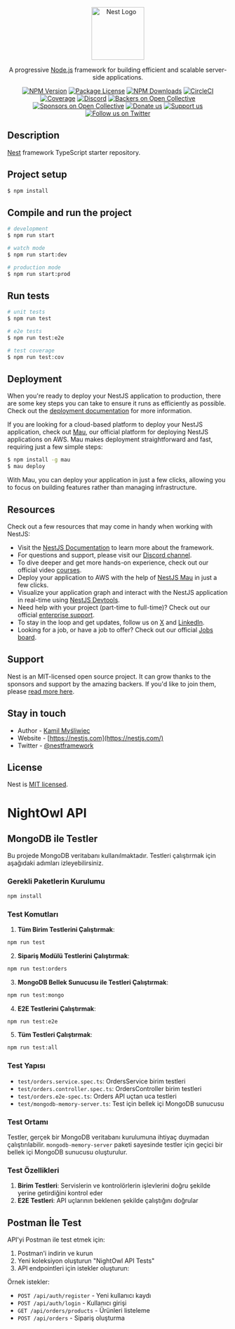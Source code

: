 <p align="center">
  <a href="http://nestjs.com/" target="blank"><img src="https://nestjs.com/img/logo-small.svg" width="120" alt="Nest Logo" /></a>
</p>

[circleci-image]: https://img.shields.io/circleci/build/github/nestjs/nest/master?token=abc123def456
[circleci-url]: https://circleci.com/gh/nestjs/nest

  <p align="center">A progressive <a href="http://nodejs.org" target="_blank">Node.js</a> framework for building efficient and scalable server-side applications.</p>
    <p align="center">
<a href="https://www.npmjs.com/~nestjscore" target="_blank"><img src="https://img.shields.io/npm/v/@nestjs/core.svg" alt="NPM Version" /></a>
<a href="https://www.npmjs.com/~nestjscore" target="_blank"><img src="https://img.shields.io/npm/l/@nestjs/core.svg" alt="Package License" /></a>
<a href="https://www.npmjs.com/~nestjscore" target="_blank"><img src="https://img.shields.io/npm/dm/@nestjs/common.svg" alt="NPM Downloads" /></a>
<a href="https://circleci.com/gh/nestjs/nest" target="_blank"><img src="https://img.shields.io/circleci/build/github/nestjs/nest/master" alt="CircleCI" /></a>
<a href="https://coveralls.io/github/nestjs/nest?branch=master" target="_blank"><img src="https://coveralls.io/repos/github/nestjs/nest/badge.svg?branch=master#9" alt="Coverage" /></a>
<a href="https://discord.gg/G7Qnnhy" target="_blank"><img src="https://img.shields.io/badge/discord-online-brightgreen.svg" alt="Discord"/></a>
<a href="https://opencollective.com/nest#backer" target="_blank"><img src="https://opencollective.com/nest/backers/badge.svg" alt="Backers on Open Collective" /></a>
<a href="https://opencollective.com/nest#sponsor" target="_blank"><img src="https://opencollective.com/nest/sponsors/badge.svg" alt="Sponsors on Open Collective" /></a>
  <a href="https://paypal.me/kamilmysliwiec" target="_blank"><img src="https://img.shields.io/badge/Donate-PayPal-ff3f59.svg" alt="Donate us"/></a>
    <a href="https://opencollective.com/nest#sponsor"  target="_blank"><img src="https://img.shields.io/badge/Support%20us-Open%20Collective-41B883.svg" alt="Support us"></a>
  <a href="https://twitter.com/nestframework" target="_blank"><img src="https://img.shields.io/twitter/follow/nestframework.svg?style=social&label=Follow" alt="Follow us on Twitter"></a>
</p>
  <!--[![Backers on Open Collective](https://opencollective.com/nest/backers/badge.svg)](https://opencollective.com/nest#backer)
  [![Sponsors on Open Collective](https://opencollective.com/nest/sponsors/badge.svg)](https://opencollective.com/nest#sponsor)-->

## Description

[Nest](https://github.com/nestjs/nest) framework TypeScript starter repository.

## Project setup

```bash
$ npm install
```

## Compile and run the project

```bash
# development
$ npm run start

# watch mode
$ npm run start:dev

# production mode
$ npm run start:prod
```

## Run tests

```bash
# unit tests
$ npm run test

# e2e tests
$ npm run test:e2e

# test coverage
$ npm run test:cov
```

## Deployment

When you're ready to deploy your NestJS application to production, there are some key steps you can take to ensure it runs as efficiently as possible. Check out the [deployment documentation](https://docs.nestjs.com/deployment) for more information.

If you are looking for a cloud-based platform to deploy your NestJS application, check out [Mau](https://mau.nestjs.com), our official platform for deploying NestJS applications on AWS. Mau makes deployment straightforward and fast, requiring just a few simple steps:

```bash
$ npm install -g mau
$ mau deploy
```

With Mau, you can deploy your application in just a few clicks, allowing you to focus on building features rather than managing infrastructure.

## Resources

Check out a few resources that may come in handy when working with NestJS:

- Visit the [NestJS Documentation](https://docs.nestjs.com) to learn more about the framework.
- For questions and support, please visit our [Discord channel](https://discord.gg/G7Qnnhy).
- To dive deeper and get more hands-on experience, check out our official video [courses](https://courses.nestjs.com/).
- Deploy your application to AWS with the help of [NestJS Mau](https://mau.nestjs.com) in just a few clicks.
- Visualize your application graph and interact with the NestJS application in real-time using [NestJS Devtools](https://devtools.nestjs.com).
- Need help with your project (part-time to full-time)? Check out our official [enterprise support](https://enterprise.nestjs.com).
- To stay in the loop and get updates, follow us on [X](https://x.com/nestframework) and [LinkedIn](https://linkedin.com/company/nestjs).
- Looking for a job, or have a job to offer? Check out our official [Jobs board](https://jobs.nestjs.com).

## Support

Nest is an MIT-licensed open source project. It can grow thanks to the sponsors and support by the amazing backers. If you'd like to join them, please [read more here](https://docs.nestjs.com/support).

## Stay in touch

- Author - [Kamil Myśliwiec](https://twitter.com/kammysliwiec)
- Website - [https://nestjs.com](https://nestjs.com/)
- Twitter - [@nestframework](https://twitter.com/nestframework)

## License

Nest is [MIT licensed](https://github.com/nestjs/nest/blob/master/LICENSE).

# NightOwl API

## MongoDB ile Testler

Bu projede MongoDB veritabanı kullanılmaktadır. Testleri çalıştırmak için aşağıdaki adımları izleyebilirsiniz.

### Gerekli Paketlerin Kurulumu

```bash
npm install
```

### Test Komutları

1. **Tüm Birim Testlerini Çalıştırmak**:

```bash
npm run test
```

2. **Sipariş Modülü Testlerini Çalıştırmak**:

```bash
npm run test:orders
```

3. **MongoDB Bellek Sunucusu ile Testleri Çalıştırmak**:

```bash
npm run test:mongo
```

4. **E2E Testlerini Çalıştırmak**:

```bash
npm run test:e2e
```

5. **Tüm Testleri Çalıştırmak**:

```bash
npm run test:all
```

### Test Yapısı

- `test/orders.service.spec.ts`: OrdersService birim testleri
- `test/orders.controller.spec.ts`: OrdersController birim testleri
- `test/orders.e2e-spec.ts`: Orders API uçtan uca testleri
- `test/mongodb-memory-server.ts`: Test için bellek içi MongoDB sunucusu

### Test Ortamı

Testler, gerçek bir MongoDB veritabanı kurulumuna ihtiyaç duymadan çalıştırılabilir. `mongodb-memory-server` paketi sayesinde testler için geçici bir bellek içi MongoDB sunucusu oluşturulur.

### Test Özellikleri

1. **Birim Testleri**: Servislerin ve kontrolörlerin işlevlerini doğru şekilde yerine getirdiğini kontrol eder
2. **E2E Testleri**: API uçlarının beklenen şekilde çalıştığını doğrular

## Postman İle Test

API'yi Postman ile test etmek için:

1. Postman'i indirin ve kurun
2. Yeni koleksiyon oluşturun "NightOwl API Tests"
3. API endpointleri için istekler oluşturun:

Örnek istekler:
- `POST /api/auth/register` - Yeni kullanıcı kaydı
- `POST /api/auth/login` - Kullanıcı girişi
- `GET /api/orders/products` - Ürünleri listeleme
- `POST /api/orders` - Sipariş oluşturma
